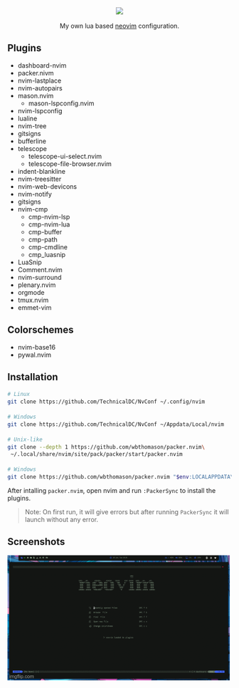 <div class="class" align="center">
	<image class="banner" src="images/banner.png" style="width:400px;height:auto;">

My own lua based [neovim](https://neovim.org/) configuration.
</div>

## Plugins

* dashboard-nvim
* packer.nivm
* nvim-lastplace
* nvim-autopairs
* mason.nvim
	- mason-lspconfig.nvim
* nvim-lspconfig
* lualine
* nvim-tree
* gitsigns
* bufferline
* telescope
	- telescope-ui-select.nvim
	- telescope-file-browser.nvim
* indent-blankline
* nvim-treesitter
* nvim-web-devicons
* nvim-notify
* gitsigns
* nvim-cmp
  - cmp-nvim-lsp
  - cmp-nvim-lua
  - cmp-buffer
  - cmp-path
  - cmp-cmdline
  - cmp_luasnip
* LuaSnip
* Comment.nvim
* nvim-surround
* plenary.nvim
* orgmode
* tmux.nvim
* emmet-vim

## Colorschemes

* nvim-base16
* pywal.nvim

## Installation
```bash
# Linux
git clone https://github.com/TechnicalDC/NvConf ~/.config/nvim

# Windows
git clone https://github.com/TechnicalDC/NvConf ~/Appdata/Local/nvim

# Unix-like
git clone --depth 1 https://github.com/wbthomason/packer.nvim\
 ~/.local/share/nvim/site/pack/packer/start/packer.nvim
 
# Windows
git clone https://github.com/wbthomason/packer.nvim "$env:LOCALAPPDATA\nvim-data\site\pack\packer\start\packer.nvim"
```

After intalling `packer.nvim`, open nvim and run `:PackerSync` to install the plugins.

> Note: On first run, it will give errors but after running `PackerSync` it will launch without any error.

## Screenshots

![neovim](https://github.com/TechnicalDC/NvConf/blob/main/images/neovim.gif)
